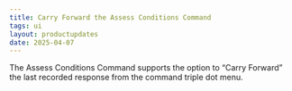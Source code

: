 ```yaml
---
title: Carry Forward the Assess Conditions Command
tags: ui
layout: productupdates
date: 2025-04-07
---
```


The Assess Conditions Command supports the option to “Carry Forward” the last recorded response from the command triple dot menu.
